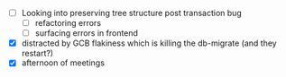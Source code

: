 * [ ] Looking into preserving tree structure post transaction bug
  * [ ] refactoring errors
  * [ ] surfacing errors in frontend
* [x] distracted by GCB flakiness which is killing the db-migrate (and they restart?)
* [x] afternoon of meetings
